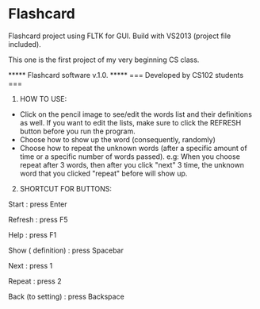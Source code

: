 # Flashcard
Flashcard project using FLTK for GUI. 
Build with VS2013 (project file included). 

This one is the first project of my very beginning CS class.

*****   Flashcard software v.1.0.   *****
===  Developed by CS102 students  ===

1. HOW TO USE:

- Click on the pencil image to see/edit the words list and their
  definitions as well. If you want to edit the lists, make sure to
  click the REFRESH button before you run the program.
- Choose how to show up the word (consequently, randomly)
- Choose how to repeat the unknown words (after a specific amount 
  of time or a specific number of words passed).
  e.g: When you choose repeat after 3 words, then after you click 
       "next" 3 time, the unknown word that you clicked "repeat" 
       before will show up.

2. SHORTCUT FOR BUTTONS:

Start                : press Enter

Refresh              : press F5

Help                 : press F1

Show ( definition)   : press Spacebar

Next                 : press 1

Repeat               : press 2

Back (to setting)    : press Backspace
